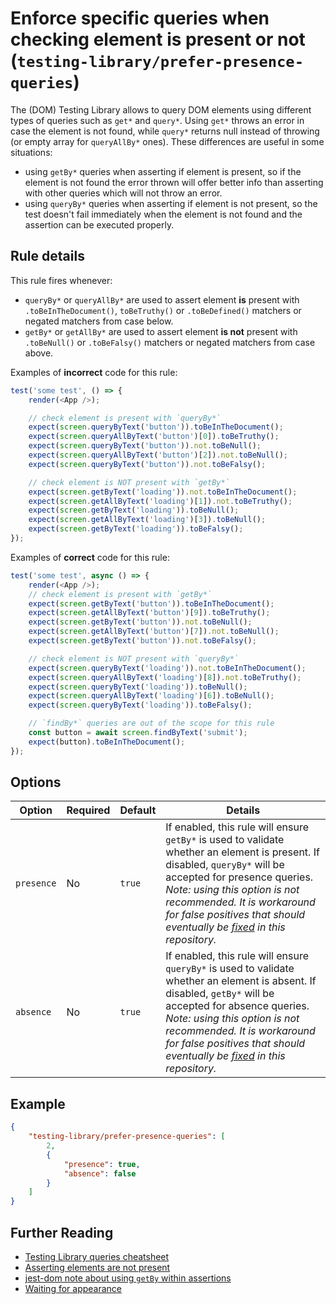 # Enforce specific queries when checking element is present or not (`testing-library/prefer-presence-queries`)

The (DOM) Testing Library allows to query DOM elements using different types of queries such as `get*` and `query*`. Using `get*` throws an error in case the element is not found, while `query*` returns null instead of throwing (or empty array for `queryAllBy*` ones). These differences are useful in some situations:

- using `getBy*` queries when asserting if element is present, so if the element is not found the error thrown will offer better info than asserting with other queries which will not throw an error.
- using `queryBy*` queries when asserting if element is not present, so the test doesn't fail immediately when the element is not found and the assertion can be executed properly.

## Rule details

This rule fires whenever:

- `queryBy*` or `queryAllBy*` are used to assert element **is** present with `.toBeInTheDocument()`, `toBeTruthy()` or `.toBeDefined()` matchers or negated matchers from case below.
- `getBy*` or `getAllBy*` are used to assert element **is not** present with `.toBeNull()` or `.toBeFalsy()` matchers or negated matchers from case above.

Examples of **incorrect** code for this rule:

```js
test('some test', () => {
	render(<App />);

	// check element is present with `queryBy*`
	expect(screen.queryByText('button')).toBeInTheDocument();
	expect(screen.queryAllByText('button')[0]).toBeTruthy();
	expect(screen.queryByText('button')).not.toBeNull();
	expect(screen.queryAllByText('button')[2]).not.toBeNull();
	expect(screen.queryByText('button')).not.toBeFalsy();

	// check element is NOT present with `getBy*`
	expect(screen.getByText('loading')).not.toBeInTheDocument();
	expect(screen.getAllByText('loading')[1]).not.toBeTruthy();
	expect(screen.getByText('loading')).toBeNull();
	expect(screen.getAllByText('loading')[3]).toBeNull();
	expect(screen.getByText('loading')).toBeFalsy();
});
```

Examples of **correct** code for this rule:

```js
test('some test', async () => {
	render(<App />);
	// check element is present with `getBy*`
	expect(screen.getByText('button')).toBeInTheDocument();
	expect(screen.getAllByText('button')[9]).toBeTruthy();
	expect(screen.getByText('button')).not.toBeNull();
	expect(screen.getAllByText('button')[7]).not.toBeNull();
	expect(screen.getByText('button')).not.toBeFalsy();

	// check element is NOT present with `queryBy*`
	expect(screen.queryByText('loading')).not.toBeInTheDocument();
	expect(screen.queryAllByText('loading')[8]).not.toBeTruthy();
	expect(screen.queryByText('loading')).toBeNull();
	expect(screen.queryAllByText('loading')[6]).toBeNull();
	expect(screen.queryByText('loading')).toBeFalsy();

	// `findBy*` queries are out of the scope for this rule
	const button = await screen.findByText('submit');
	expect(button).toBeInTheDocument();
});
```

## Options

| Option     | Required | Default | Details                                                                                                                                                                                                                                                                                                                                                                            |
| ---------- | -------- | ------- | ---------------------------------------------------------------------------------------------------------------------------------------------------------------------------------------------------------------------------------------------------------------------------------------------------------------------------------------------------------------------------------- |
| `presence` | No       | `true`  | If enabled, this rule will ensure `getBy*` is used to validate whether an element is present. If disabled, `queryBy*` will be accepted for presence queries. _Note: using this option is not recommended. It is workaround for false positives that should eventually be [fixed](https://github.com/testing-library/eslint-plugin-testing-library/issues/518) in this repository._ |
| `absence`  | No       | `true`  | If enabled, this rule will ensure `queryBy*` is used to validate whether an element is absent. If disabled, `getBy*` will be accepted for absence queries. _Note: using this option is not recommended. It is workaround for false positives that should eventually be [fixed](https://github.com/testing-library/eslint-plugin-testing-library/issues/518) in this repository._   |

## Example

```json
{
	"testing-library/prefer-presence-queries": [
		2,
		{
			"presence": true,
			"absence": false
		}
	]
}
```

## Further Reading

- [Testing Library queries cheatsheet](https://testing-library.com/docs/dom-testing-library/cheatsheet#queries)
- [Asserting elements are not present](https://testing-library.com/docs/guide-disappearance#asserting-elements-are-not-present)
- [jest-dom note about using `getBy` within assertions](https://testing-library.com/docs/ecosystem-jest-dom)
- [Waiting for appearance](https://testing-library.com/docs/guide-disappearance#waiting-for-appearance)

